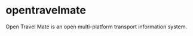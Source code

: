 opentravelmate
==============

Open Travel Mate is an open multi-platform transport information system.
